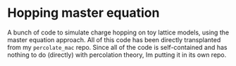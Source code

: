 # Hopping master equation
 A bunch of code to simulate charge hopping on toy lattice models, using the master equation approach. All of this code has been directly transplanted from my `percolate_mac` repo. Since all of the code is self-contained and has nothing to do (directly) with percolation theory, Im putting it in its own repo.
